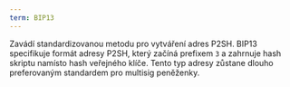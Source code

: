 ```yaml
---
term: BIP13
---
```


Zavádí standardizovanou metodu pro vytváření adres P2SH. BIP13 specifikuje formát adresy P2SH, který začíná prefixem `3` a zahrnuje hash skriptu namísto hash veřejného klíče. Tento typ adresy zůstane dlouho preferovaným standardem pro multisig peněženky.